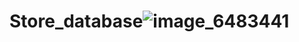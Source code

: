 # Store_database![image_6483441](https://user-images.githubusercontent.com/68146795/157397276-1de4c9ca-846a-445b-b712-f561c33b74b4.JPG)
